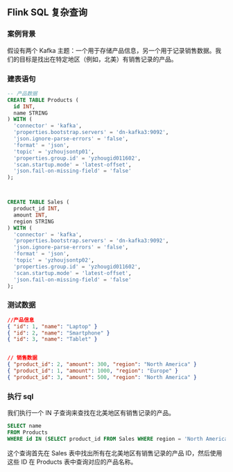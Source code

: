 ## Flink SQL 复杂查询

### 案例背景  
假设有两个 Kafka 主题：一个用于存储产品信息，另一个用于记录销售数据。我们的目标是找出在特定地区（例如，北美）有销售记录的产品。 

### 建表语句
```sql
-- 产品数据
CREATE TABLE Products (
  id INT,
  name STRING
) WITH (
  'connector' = 'kafka',
  'properties.bootstrap.servers' = 'dn-kafka3:9092',
  'json.ignore-parse-errors' = 'false',
  'format' = 'json',
  'topic' = 'yzhoujsontp01',
  'properties.group.id' = 'yzhougid011602',
  'scan.startup.mode' = 'latest-offset',
  'json.fail-on-missing-field' = 'false'
);



CREATE TABLE Sales (
  product_id INT,
  amount INT,
  region STRING
) WITH (
  'connector' = 'kafka',
  'properties.bootstrap.servers' = 'dn-kafka3:9092',
  'json.ignore-parse-errors' = 'false',
  'format' = 'json',
  'topic' = 'yzhoujsontp02',
  'properties.group.id' = 'yzhougid011602',
  'scan.startup.mode' = 'latest-offset',
  'json.fail-on-missing-field' = 'false'
);
``` 




### 测试数据  
```json
//产品信息  
{ "id": 1, "name": "Laptop" }
{ "id": 2, "name": "Smartphone" }
{ "id": 3, "name": "Tablet" }


// 销售数据
{ "product_id": 2, "amount": 300, "region": "North America" }
{ "product_id": 1, "amount": 1000, "region": "Europe" }
{ "product_id": 3, "amount": 500, "region": "North America" }


```

### 执行 sql  
我们执行一个 IN 子查询来查找在北美地区有销售记录的产品。
```sql
SELECT name 
FROM Products 
WHERE id IN (SELECT product_id FROM Sales WHERE region = 'North America');
```

这个查询首先在 Sales 表中找出所有在北美地区有销售记录的产品 ID，然后使用这些 ID 在 Products 表中查询对应的产品名称。    

